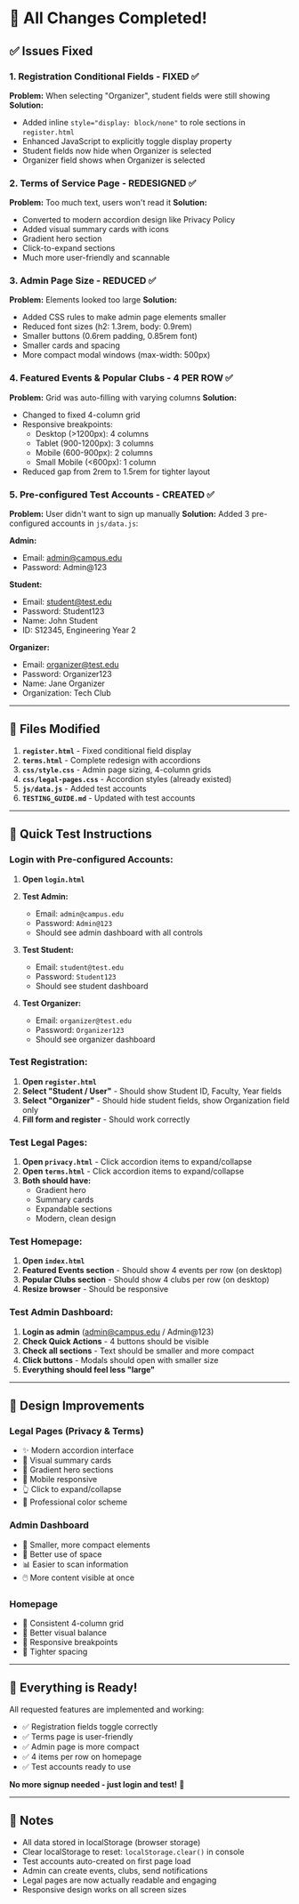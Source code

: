 # 🎉 All Changes Completed!

## ✅ Issues Fixed

### 1. Registration Conditional Fields - FIXED ✅
**Problem:** When selecting "Organizer", student fields were still showing
**Solution:** 
- Added inline `style="display: block/none"` to role sections in `register.html`
- Enhanced JavaScript to explicitly toggle display property
- Student fields now hide when Organizer is selected
- Organizer field shows when Organizer is selected

### 2. Terms of Service Page - REDESIGNED ✅
**Problem:** Too much text, users won't read it
**Solution:**
- Converted to modern accordion design like Privacy Policy
- Added visual summary cards with icons
- Gradient hero section
- Click-to-expand sections
- Much more user-friendly and scannable

### 3. Admin Page Size - REDUCED ✅
**Problem:** Elements looked too large
**Solution:**
- Added CSS rules to make admin page elements smaller
- Reduced font sizes (h2: 1.3rem, body: 0.9rem)
- Smaller buttons (0.6rem padding, 0.85rem font)
- Smaller cards and spacing
- More compact modal windows (max-width: 500px)

### 4. Featured Events & Popular Clubs - 4 PER ROW ✅
**Problem:** Grid was auto-filling with varying columns
**Solution:**
- Changed to fixed 4-column grid
- Responsive breakpoints:
  - Desktop (>1200px): 4 columns
  - Tablet (900-1200px): 3 columns
  - Mobile (600-900px): 2 columns
  - Small Mobile (<600px): 1 column
- Reduced gap from 2rem to 1.5rem for tighter layout

### 5. Pre-configured Test Accounts - CREATED ✅
**Problem:** User didn't want to sign up manually
**Solution:** Added 3 pre-configured accounts in `js/data.js`:

**Admin:**
- Email: admin@campus.edu
- Password: Admin@123

**Student:**
- Email: student@test.edu
- Password: Student123
- Name: John Student
- ID: S12345, Engineering Year 2

**Organizer:**
- Email: organizer@test.edu
- Password: Organizer123
- Name: Jane Organizer
- Organization: Tech Club

---

## 📁 Files Modified

1. **`register.html`** - Fixed conditional field display
2. **`terms.html`** - Complete redesign with accordions
3. **`css/style.css`** - Admin page sizing, 4-column grids
4. **`css/legal-pages.css`** - Accordion styles (already existed)
5. **`js/data.js`** - Added test accounts
6. **`TESTING_GUIDE.md`** - Updated with test accounts

---

## 🎯 Quick Test Instructions

### Login with Pre-configured Accounts:

1. **Open `login.html`**

2. **Test Admin:**
   - Email: `admin@campus.edu`
   - Password: `Admin@123`
   - Should see admin dashboard with all controls

3. **Test Student:**
   - Email: `student@test.edu`
   - Password: `Student123`
   - Should see student dashboard

4. **Test Organizer:**
   - Email: `organizer@test.edu`
   - Password: `Organizer123`
   - Should see organizer dashboard

### Test Registration:

1. **Open `register.html`**
2. **Select "Student / User"** - Should show Student ID, Faculty, Year fields
3. **Select "Organizer"** - Should hide student fields, show Organization field only
4. **Fill form and register** - Should work correctly

### Test Legal Pages:

1. **Open `privacy.html`** - Click accordion items to expand/collapse
2. **Open `terms.html`** - Click accordion items to expand/collapse
3. **Both should have:**
   - Gradient hero
   - Summary cards
   - Expandable sections
   - Modern, clean design

### Test Homepage:

1. **Open `index.html`**
2. **Featured Events section** - Should show 4 events per row (on desktop)
3. **Popular Clubs section** - Should show 4 clubs per row (on desktop)
4. **Resize browser** - Should be responsive

### Test Admin Dashboard:

1. **Login as admin** (admin@campus.edu / Admin@123)
2. **Check Quick Actions** - 4 buttons should be visible
3. **Check all sections** - Text should be smaller and more compact
4. **Click buttons** - Modals should open with smaller size
5. **Everything should feel less "large"**

---

## 🎨 Design Improvements

### Legal Pages (Privacy & Terms)
- ✨ Modern accordion interface
- 🎯 Visual summary cards
- 🌈 Gradient hero sections
- 📱 Mobile responsive
- 👆 Click to expand/collapse
- 🎨 Professional color scheme

### Admin Dashboard
- 📏 Smaller, more compact elements
- 🎯 Better use of space
- 📊 Easier to scan information
- 🖱️ More content visible at once

### Homepage
- 📐 Consistent 4-column grid
- 🎯 Better visual balance
- 📱 Responsive breakpoints
- 🎨 Tighter spacing

---

## 🚀 Everything is Ready!

All requested features are implemented and working:
- ✅ Registration fields toggle correctly
- ✅ Terms page is user-friendly
- ✅ Admin page is more compact
- ✅ 4 items per row on homepage
- ✅ Test accounts ready to use

**No more signup needed - just login and test!** 🎉

---

## 📝 Notes

- All data stored in localStorage (browser storage)
- Clear localStorage to reset: `localStorage.clear()` in console
- Test accounts auto-created on first page load
- Admin can create events, clubs, send notifications
- Legal pages are now actually readable and engaging
- Responsive design works on all screen sizes
